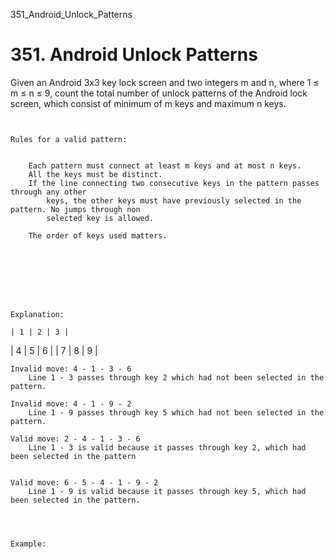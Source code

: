 351_Android_Unlock_Patterns
# 351. Android Unlock Patterns

Given an Android 3x3 key lock screen and two integers m and n, where 1
        ≤ m ≤ n ≤ 9, count the total number of unlock patterns of the Android lock screen,
        which consist of minimum of m keys and maximum n keys.

     

    Rules for a valid pattern:

    
        Each pattern must connect at least m keys and at most n keys.
        All the keys must be distinct.
        If the line connecting two consecutive keys in the pattern passes through any other
            keys, the other keys must have previously selected in the pattern. No jumps through non
            selected key is allowed.
        
        The order of keys used matters.
    

     

    

     

    Explanation:

    | 1 | 2 | 3 |
| 4 | 5 | 6 |
| 7 | 8 | 9 |

    Invalid move: 4 - 1 - 3 - 6 
        Line 1 - 3 passes through key 2 which had not been selected in the pattern.

    Invalid move: 4 - 1 - 9 - 2
        Line 1 - 9 passes through key 5 which had not been selected in the pattern.

    Valid move: 2 - 4 - 1 - 3 - 6
        Line 1 - 3 is valid because it passes through key 2, which had been selected in the pattern
    

    Valid move: 6 - 5 - 4 - 1 - 9 - 2
        Line 1 - 9 is valid because it passes through key 5, which had been selected in the pattern.
    

     

    Example: